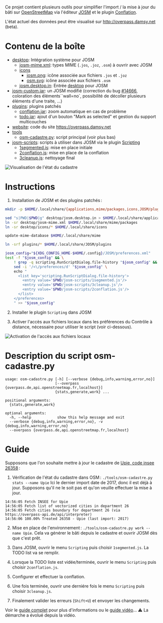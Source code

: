 Ce projet contient plusieurs outils pour simplifier l'import / la mise à jour du bâti sur [OpenStreetMap](https://openstreetmap.org) via l'éditeur [JOSM](https://josm.openstreetmap.de/) et le plugin [Conflation](http://wiki.openstreetmap.org/wiki/JOSM/Plugins/Conflation).

L'état actuel des données peut être visualisé sur http://overpass.damsy.net (beta).

# Contenu de la boîte

 * [desktop](./desktop): Intégration système pour JOSM
   * [josm-mime.xml](./desktop/josm-mime.xml): types MIME (`.jos`, `.joz`, `.osm`) à ouvrir avec JOSM
   * [icons](./desktop/icons)
     * [josm.png](./desktop/icons/josm.png): icône associée aux fichiers `.jos` et `.joz`
     * [osm.svg](./desktop/icons/osm.svg): icône associée aux fichiers `.osm`
   * [josm.desktop.in](./desktop/josm.desktop.in): Entrée [desktop](https://standards.freedesktop.org/desktop-entry-spec/latest/) pour JOSM
 * [josm-custom.jar](./josm-custom.jar): un JOSM modifié (correction du bug [#14666](https://josm.openstreetmap.de/ticket/14666), coloration des éléments``wall=no`, possibilité de décoller plusieurs éléments d'une traite, …)
 * [plugins](./plugins): plugins patchés
   * [conflation.jar](./plugins/conflation.jar): zoom automatique en cas de problème
   * [todo.jar](./plugins/todo.jar): ajout d'un bouton "Mark as selected" et gestion du support multicouches
 * [website](./website): code du site https://overpass.damsy.net
 * [tools](./tools)
   * [osm-cadastre.py](./tools/osm-cadastre.py): script principal (voir plus bas)
 * [josm-scripts](./josm-scripts): scripts à utiliser dans JOSM via le plugin [Scripting](http://wiki.openstreetmap.org/wiki/JOSM/Plugins/Scripting)
   * [1segmented.js](./js/1segmented.js): mise en place initiale
   * [2conflation.js](./js/2conflation.js): mise en place de la conflation
   * [3cleanup.js](./js/3cleanup.js): nettoyage final

![Visualisation de l'état du cadastre](https://user-images.githubusercontent.com/1451988/26934158-d6e63858-4c68-11e7-8cd8-534718e6b3f6.png)

# Instructions

1. Installation de JOSM et des plugins patchés :
```bash
mkdir -p $HOME/.local/share/{applications,mime/packages,icons,JOSM/plugins}

sed "s|PWD|$PWD|g" desktop/josm.desktop.in > $HOME/.local/share/applications/josm.desktop
ln -sr desktop/josm-mime.xml $HOME/.local/share/mime/packages
ln -sr desktop/icons/* $HOME/.local/share/icons

update-mime-database $HOME/.local/share/mime

ln -srf plugins/* $HOME/.local/share/JOSM/plugins

josm_config="${XDG_CONFIG_HOME-$HOME/.config}/JOSM/preferences.xml"
test -f "$josm_config" && \
    ! grep -q scripting.RunScriptDialog.file-history "$josm_config" && \
    sed -i '/<\/preferences/d' "$josm_config" \
    echo "
      <list key='scripting.RunScriptDialog.file-history'>
        <entry value='$PWD/josm-scripts/1segmented.js'/>
        <entry value='$PWD/josm-scripts/3cleanup.js'/>
        <entry value='$PWD/josm-scripts/2conflation.js'/>
      </list>
    </preferences>
    " >> "$josm_config"
```

2. Installer le plugin `Scripting` dans JOSM

3. Activer l'accès aux fichiers locaux dans les préférences du Contrôle à distance, nécessaire pour utiliser le script (voir ci-dessous).

![Activation de l'accès aux fichiers locaux](https://user-images.githubusercontent.com/1451988/26930245-137b43fa-4c5d-11e7-8445-5508278ef958.png)

# Description du script osm-cadastre.py

```
usage: osm-cadastre.py [-h] [--verbose {debug,info,warning,error,no}]
                       [--overpass {overpass.de,api.openstreetmap.fr,localhost}]
                       {stats,generate,work} ...

positional arguments:
  {stats,generate,work}

optional arguments:
  -h, --help            show this help message and exit
  --verbose {debug,info,warning,error,no}, -v {debug,info,warning,error,no}
  --overpass {overpass.de,api.openstreetmap.fr,localhost}
```

# Guide

Supposons que l'on souhaite mettre à jour le cadastre de [Upie, code insee 26358](http://www.openstreetmap.org/relation/83680) :

1. Vérification de l'état du cadastre dans OSM : `./tools/osm-cadastre.py stats --name Upie`
 Ici le dernier import date de 2017, donc il est déjà à jour. Supposons qu'il ne le soit pas et qu'on veuille effectuer la mise à jour.
>
    14:56:05 Fetch INSEE for Upie
    14:56:05 Fetch list of vectorized cities in department 26
    14:56:05 Fetch cities boundary for department 26 (via https://overpass-api.de/api/interpreter)
    14:56:06 100.00% Treated 26358 - Upie (last import: 2017)


2. Mise en place de l'environnement : `./tools/osm-cadastre.py work --name Upie`. Cela va générer le bâti depuis le cadastre et ouvrir JOSM dès que c'est prêt.

3. Dans JOSM, ouvrir le menu `Scripting` puis choisir `1segmented.js`. La TODO list va se remplir.

4. Lorsque la TODO liste est vidée/terminée, ouvrir le menu `Scripting` puis choisir `2conflation.js`.

5. Configurer et effectuer la conflation.

6. Une fois terminée, ouvrir une derniére fois le menu `Scripting` puis choisir `3cleanup.js`.

7. Finalement valider les erreurs (`Shift+U`) et envoyer les changements.

Voir le [guide complet](https://wiki.openstreetmap.org/wiki/WikiProject_France/Cadastre/Import_semi-automatique_des_b%C3%A2timents#Utilisation_du_plugin_.C2.ABConflation.C2.BB_dans_JOSM) pour plus d'informations ou le [guide vidéo](https://www.youtube.com/watch?v=8n34tYJXnEI)… ⚠ La démarche a évolué depuis la vidéo.
